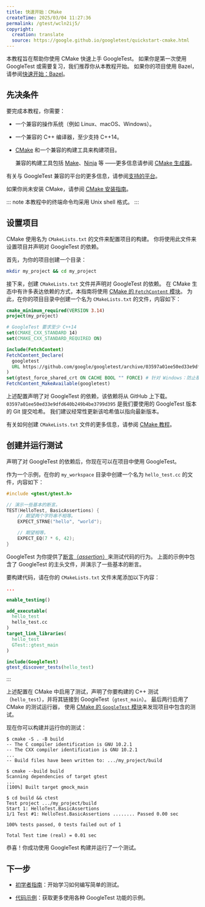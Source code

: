 ```yaml
---
title: 快速开始：CMake
createTime: 2025/03/04 11:27:36
permalink: /gtest/wcln2ij5/
copyright:
  creation: translate
  source: https://google.github.io/googletest/quickstart-cmake.html
---
```


本教程旨在帮助你使用 CMake 快速上手 GoogleTest。
如果你是第一次使用 GoogleTest 或需要复习，我们推荐你从本教程开始。
如果你的项目使用 Bazel，请参阅[快速开始：Bazel](quickstart-bazel.md)。

## 先决条件

要完成本教程，你需要：

- 一个兼容的操作系统（例如 Linux、macOS、Windows）。
- 一个兼容的 C++ 编译器，至少支持 C++14。
- [CMake](https://cmake.org/) 和一个兼容的构建工具来构建项目。

  兼容的构建工具包括 [Make](https://www.gnu.org/software/make/)、[Ninja](https://ninja-build.org/) 等
  ——更多信息请参阅 [CMake 生成器](https://cmake.org/cmake/help/latest/manual/cmake-generators.7.html)。

有关与 GoogleTest 兼容的平台的更多信息，请参阅[支持的平台](platforms.md)。

如果你尚未安装 CMake，请参阅 [CMake 安装指南](https://cmake.org/install)。

::: note
本教程中的终端命令均采用 Unix shell 格式。
:::

## 设置项目

CMake 使用名为 `CMakeLists.txt` 的文件来配置项目的构建。
你将使用此文件来设置项目并声明对 GoogleTest 的依赖。

首先，为你的项目创建一个目录：

```bash
mkdir my_project && cd my_project
```

接下来，创建 `CMakeLists.txt` 文件并声明对 GoogleTest 的依赖。
在 CMake 生态中有许多表达依赖的方式，本指南将使用 [CMake 的 `FetchContent` 模块](https://cmake.org/cmake/help/latest/module/FetchContent.html)。
为此，在你的项目目录中创建一个名为 `CMakeLists.txt` 的文件，内容如下：

```cmake title="CMakeLists.txt"
cmake_minimum_required(VERSION 3.14)
project(my_project)

# GoogleTest 要求至少 C++14
set(CMAKE_CXX_STANDARD 14)
set(CMAKE_CXX_STANDARD_REQUIRED ON)

include(FetchContent)
FetchContent_Declare(
  googletest
  URL https://github.com/google/googletest/archive/03597a01ee50ed33e9dfd640b249b4be3799d395.zip
)
set(gtest_force_shared_crt ON CACHE BOOL "" FORCE) # 针对 Windows：防止覆盖父项目的编译器/链接器设置
FetchContent_MakeAvailable(googletest)
```

上述配置声明了对 GoogleTest 的依赖，该依赖将从 GitHub 上下载。
`03597a01ee50ed33e9dfd640b249b4be3799d395` 是我们要使用的 GoogleTest 版本的 Git 提交哈希。
我们建议经常性更新该哈希值以指向最新版本。

有关如何创建 `CMakeLists.txt` 文件的更多信息，请参阅 [CMake 教程](https://cmake.org/cmake/help/latest/guide/tutorial/index.html)。

## 创建并运行测试

声明了对 GoogleTest 的依赖后，你现在可以在项目中使用 GoogleTest。

作为一个示例，在你的 `my_workspace` 目录中创建一个名为 `hello_test.cc` 的文件，内容如下：

```cpp title="hello_test.cc"
#include <gtest/gtest.h>

// 演示一些基本的断言。
TEST(HelloTest, BasicAssertions) {
    // 期望两个字符串不相等。
    EXPECT_STRNE("hello", "world");

    // 期望相等。
    EXPECT_EQ(7 * 6, 42);
}
```

GoogleTest 为你提供了[断言（_assertion_）](primer.md#assertions)来测试代码的行为。
上面的示例中包含了 GoogleTest 的主头文件，并演示了一些基本的断言。

要构建代码，请在你的 `CMakeLists.txt` 文件末尾添加以下内容：

```cmake title="CMakeLists.txt"
...

enable_testing()

add_executable(
  hello_test
  hello_test.cc
)
target_link_libraries(
  hello_test
  GTest::gtest_main
)

include(GoogleTest)
gtest_discover_tests(hello_test)
```

:::

上述配置在 CMake 中启用了测试，声明了你要构建的 C++ 测试（`hello_test`），并将其链接到 GoogleTest（`gtest_main`）。
最后两行启用了 CMake 的测试运行器，
使用 [CMake 的 `GoogleTest` 模块](https://cmake.org/cmake/help/git-stage/module/GoogleTest.html)来发现项目中包含的测试。

现在你可以构建并运行你的测试：

```ansi{1,7,12}
$ cmake -S . -B build
-- The C compiler identification is GNU 10.2.1
-- The CXX compiler identification is GNU 10.2.1
...
-- Build files have been written to: .../my_project/build

$ cmake --build build
Scanning dependencies of target gtest
...
[100%] Built target gmock_main

$ cd build && ctest
Test project .../my_project/build
Start 1: HelloTest.BasicAssertions
1/1 Test #1: HelloTest.BasicAssertions ........ Passed 0.00 sec

100% tests passed, 0 tests failed out of 1

Total Test time (real) = 0.01 sec
```

恭喜！你成功使用 GoogleTest 构建并运行了一个测试。

## 下一步

- [初学者指南](primer.md)：开始学习如何编写简单的测试。

- [代码示例](samples.md)：获取更多使用各种 GoogleTest 功能的示例。
